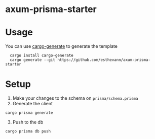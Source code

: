 # axum-prisma-starter

# Usage
You can use [cargo-generate](https://github.com/cargo-generate/cargo-generate) to generate the template
```
  cargo install cargo-generate
  cargo generate --git https://github.com/esthevann/axum-prisma-starter
```

# Setup
1. Make your changes to the schema on ```prisma/schema.prisma```
2. Generate the client 
  ```
  cargo prisma generate
  ```
 3. Push to the db
 ```
 cargo prisma db push
 ```
 
